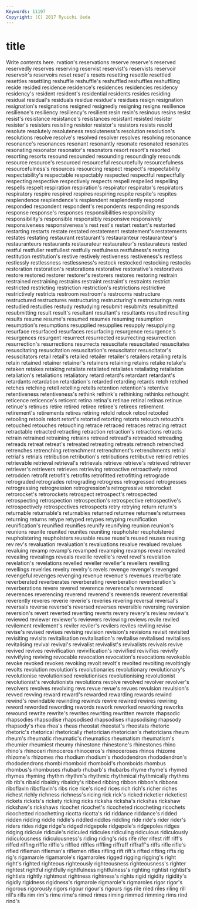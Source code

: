 ```yaml
---
Keywords: 11197 
Copyright: (C) 2017 Ryuichi Ueda
---
```


# title

Write contents here.
rvation's reservations reserve reserve's reserved reservedly reserves reserving
reservist reservist's reservists reservoir reservoir's reservoirs reset reset's resets resetting
resettle resettled resettles resettling reshuffle reshuffle's reshuffled reshuffles reshuffling reside
resided residence residence's residences residencies residency residency's resident resident's residential
residents resides residing residual residual's residuals residue residue's residues resign
resignation resignation's resignations resigned resignedly resigning resigns resilience resilience's resiliency
resiliency's resilient resin resin's resinous resins resist resist's resistance resistance's
resistances resistant resisted resister resister's resisters resisting resistor resistor's resistors
resists resold resolute resolutely resoluteness resoluteness's resolution resolution's resolutions resolve
resolve's resolved resolver resolves resolving resonance resonance's resonances resonant resonantly
resonate resonated resonates resonating resonator resonator's resonators resort resort's resorted
resorting resorts resound resounded resounding resoundingly resounds resource resource's resourced
resourceful resourcefully resourcefulness resourcefulness's resources resourcing respect respect's respectability respectability's
respectable respectably respected respectful respectfully respecting respective respectively respects respell
respelled respelling respells respelt respiration respiration's respirator respirator's respirators respiratory
respire respired respires respiring respite respite's respites resplendence resplendence's resplendent
resplendently respond responded respondent respondent's respondents responding responds response response's
responses responsibilities responsibility responsibility's responsible responsibly responsive responsively responsiveness responsiveness's
rest rest's restart restart's restarted restarting restarts restate restated restatement
restatement's restatements restates restating restaurant restaurant's restauranteur restauranteur's restauranteurs restaurants
restaurateur restaurateur's restaurateurs rested restful restfuller restfullest restfully restfulness restfulness's
resting restitution restitution's restive restively restiveness restiveness's restless restlessly restlessness
restlessness's restock restocked restocking restocks restoration restoration's restorations restorative restorative's
restoratives restore restored restorer restorer's restorers restores restoring restrain restrained
restraining restrains restraint restraint's restraints restrict restricted restricting restriction restriction's
restrictions restrictive restrictively restricts restroom restroom's restrooms restructure restructured restructures
restructuring restructuring's restructurings rests restudied restudies restudy restudying resubmit resubmits
resubmitted resubmitting result result's resultant resultant's resultants resulted resulting results
resume resume's resumed resumes resuming resumption resumption's resumptions resupplied resupplies
resupply resupplying resurface resurfaced resurfaces resurfacing resurgence resurgence's resurgences resurgent
resurrect resurrected resurrecting resurrection resurrection's resurrections resurrects resuscitate resuscitated resuscitates
resuscitating resuscitation resuscitation's resuscitator resuscitator's resuscitators retail retail's retailed retailer
retailer's retailers retailing retails retain retained retainer retainer's retainers retaining
retains retake retake's retaken retakes retaking retaliate retaliated retaliates retaliating
retaliation retaliation's retaliations retaliatory retard retard's retardant retardant's retardants retardation
retardation's retarded retarding retards retch retched retches retching retell retelling
retells retention retention's retentive retentiveness retentiveness's rethink rethink's rethinking rethinks
rethought reticence reticence's reticent retina retina's retinae retinal retinas retinue
retinue's retinues retire retired retiree retiree's retirees retirement retirement's retirements
retires retiring retold retook retool retooled retooling retools retort retort's
retorted retorting retorts retouch retouch's retouched retouches retouching retrace retraced
retraces retracing retract retractable retracted retracting retraction retraction's retractions retracts
retrain retrained retraining retrains retread retread's retreaded retreading retreads retreat
retreat's retreated retreating retreats retrench retrenched retrenches retrenching retrenchment retrenchment's
retrenchments retrial retrial's retrials retribution retribution's retributions retributive retried retries
retrievable retrieval retrieval's retrievals retrieve retrieve's retrieved retriever retriever's retrievers
retrieves retrieving retroactive retroactively retrod retrodden retrofit retrofit's retrofits retrofitted
retrofitting retrograde retrograded retrogrades retrograding retrogress retrogressed retrogresses retrogressing retrogression
retrogression's retrogressive retrorocket retrorocket's retrorockets retrospect retrospect's retrospected retrospecting retrospection
retrospection's retrospective retrospective's retrospectively retrospectives retrospects retry retrying return return's
returnable returnable's returnables returned returnee returnee's returnees returning returns retype
retyped retypes retyping reunification reunification's reunified reunifies reunify reunifying reunion
reunion's reunions reunite reunited reunites reuniting reupholster reupholstered reupholstering reupholsters
reusable reuse reuse's reused reuses reusing rev rev's revaluation revaluation's
revaluations revalue revalued revalues revaluing revamp revamp's revamped revamping revamps
reveal revealed revealing revealings reveals reveille reveille's revel revel's revelation
revelation's revelations revelled reveller reveller's revellers revelling revellings revelries revelry
revelry's revels revenge revenge's revenged revengeful revenges revenging revenue revenue's
revenues reverberate reverberated reverberates reverberating reverberation reverberation's reverberations revere revered
reverence reverence's reverenced reverences reverencing reverend reverend's reverends reverent reverential
reverently reveres reverie reverie's reveries revering reversal reversal's reversals reverse
reverse's reversed reverses reversible reversing reversion reversion's revert reverted reverting
reverts revery revery's review review's reviewed reviewer reviewer's reviewers reviewing
reviews revile reviled revilement revilement's reviler reviler's revilers reviles reviling
revise revise's revised revises revising revision revision's revisions revisit revisited
revisiting revisits revitalisation revitalisation's revitalise revitalised revitalises revitalising revival revival's
revivalist revivalist's revivalists revivals revive revived revives revivification revivification's revivified
revivifies revivify revivifying reviving revocable revocation revocation's revocations revokable revoke
revoked revokes revoking revolt revolt's revolted revolting revoltingly revolts revolution
revolution's revolutionaries revolutionary revolutionary's revolutionise revolutionised revolutionises revolutionising revolutionist revolutionist's
revolutionists revolutions revolve revolved revolver revolver's revolvers revolves revolving revs
revue revue's revues revulsion revulsion's revved revving reward reward's rewarded
rewarding rewards rewind rewind's rewindable rewinding rewinds rewire rewired rewires
rewiring reword reworded rewording rewords rework reworked reworking reworks rewound
rewrite rewrite's rewrites rewriting rewritten rewrote rhapsodic rhapsodies rhapsodise rhapsodised
rhapsodises rhapsodising rhapsody rhapsody's rhea rhea's rheas rheostat rheostat's rheostats
rhetoric rhetoric's rhetorical rhetorically rhetorician rhetorician's rhetoricians rheum rheum's rheumatic
rheumatic's rheumatics rheumatism rheumatism's rheumier rheumiest rheumy rhinestone rhinestone's rhinestones
rhino rhino's rhinoceri rhinoceros rhinoceros's rhinoceroses rhinos rhizome rhizome's rhizomes
rho rhodium rhodium's rhododendron rhododendron's rhododendrons rhombi rhomboid rhomboid's rhomboids
rhombus rhombus's rhombuses rhubarb rhubarb's rhubarbs rhyme rhyme's rhymed rhymes
rhyming rhythm rhythm's rhythmic rhythmical rhythmically rhythms rib rib's ribald
ribaldry ribaldry's ribbed ribbing ribbon ribbon's ribbons riboflavin riboflavin's ribs
rice rice's riced rices rich rich's richer riches richest richly
richness richness's ricing rick rick's ricked ricketier ricketiest rickets rickets's
rickety ricking ricks ricksha ricksha's rickshas rickshaw rickshaw's rickshaws ricochet
ricochet's ricocheted ricocheting ricochets ricochetted ricochetting ricotta ricotta's rid riddance
riddance's ridded ridden ridding riddle riddle's riddled riddles riddling ride
ride's rider rider's riders rides ridge ridge's ridged ridgepole ridgepole's
ridgepoles ridges ridging ridicule ridicule's ridiculed ridicules ridiculing ridiculous ridiculously
ridiculousness ridiculousness's riding riding's rids rife rifer rifest riff riff's
riffed riffing riffle riffle's riffled riffles riffling riffraff riffraff's riffs
rifle rifle's rifled rifleman rifleman's riflemen rifles rifling rift rift's
rifted rifting rifts rig rig's rigamarole rigamarole's rigamaroles rigged rigging
rigging's right right's righted righteous righteously righteousness righteousness's righter rightest
rightful rightfully rightfulness rightfulness's righting rightist rightist's rightists rightly rightmost
rightness rightness's rights rigid rigidity rigidity's rigidly rigidness rigidness's rigmarole
rigmarole's rigmaroles rigor rigor's rigorous rigorously rigors rigour rigour's rigours
rigs rile riled riles riling rill rill's rills rim rim's
rime rime's rimed rimes riming rimmed rimming rims rind rind's
